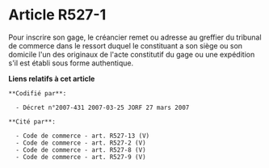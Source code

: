 # Article R527-1

Pour inscrire son gage, le créancier remet ou adresse au greffier du tribunal de commerce dans le ressort duquel le
constituant a son siège ou son domicile l'un des originaux de l'acte constitutif du gage ou une expédition s'il est établi
sous forme authentique.

**Liens relatifs à cet article**

	**Codifié par**:

	  - Décret n°2007-431 2007-03-25 JORF 27 mars 2007

	**Cité par**:

	  - Code de commerce - art. R527-13 (V)
	  - Code de commerce - art. R527-2 (V)
	  - Code de commerce - art. R527-8 (V)
	  - Code de commerce - art. R527-9 (V)

